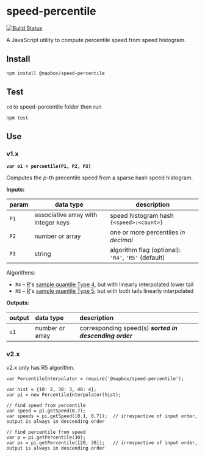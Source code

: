 # speed-percentile
[![Build Status](https://travis-ci.org/mapbox/speed-percentile.svg?branch=master)](https://travis-ci.org/mapbox/speed-percentile)

A JavaScript utility to compute percentile speed from speed histogram.


## Install

```
npm install @mapbox/speed-percentile
```

## Test

`cd` to speed-percentile folder then run
```
npm test
```

## Use

### v1.x

**`var o1 = percentile(P1, P2, P3)`**

Computes the *p*-th precentile speed from a sparse hash speed histogram.

__Inputs:__

| param | data type | description |
|---|---|---|
| `P1` | associative array with integer keys | speed histogram hash `{<speed>:<count>}`|
| `P2` | number or array | one or more percentiles *in decimal* |
| `P3` | string | algorithm flag (optional): `'R4'`, `'R5'` (default) |

Algorithms:
* `R4` – [R](https://en.wikipedia.org/wiki/R_(programming_language))'s [sample quantile Type 4](https://stat.ethz.ch/R-manual/R-devel/library/stats/html/quantile.html), but with linearly interpolated lower tail
* `R5` – [R](https://en.wikipedia.org/wiki/R_(programming_language))'s [sample quantile Type 5](https://stat.ethz.ch/R-manual/R-devel/library/stats/html/quantile.html), but with both tails linearly interpolated


__Outputs:__

| output | data type | description |
|:--|:--|:--|
| `o1` | number or array | corresponding speed(s) ***sorted in descending order*** |


### v2.x

v2.x only has R5 algorithm.

```
var PercentileInterpolator = require('@mapbox/speed-percentile');

var hist = {10: 2, 30: 3, 40: 4};
var pi = new PercentileInterpolator(hist);  

// find speed from percentile
var speed = pi.getSpeed(0.7);
var speeds = pi.getSpeed([0.1, 0.7]);  // irrespective of input order, output is always in descending order

// find percentile from speed
var p = pi.getPercentile(30);
var ps = pi.getPercentile([20, 30]);   // irrespective of input order, output is always in descending order
```
